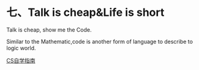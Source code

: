 # 七、Talk is cheap\&Life is short

Talk is cheap, show me the Code.

Similar to the Mathematic,code is another form of language to describe to logic world.

[CS自学指南](https://csdiy.wiki)
